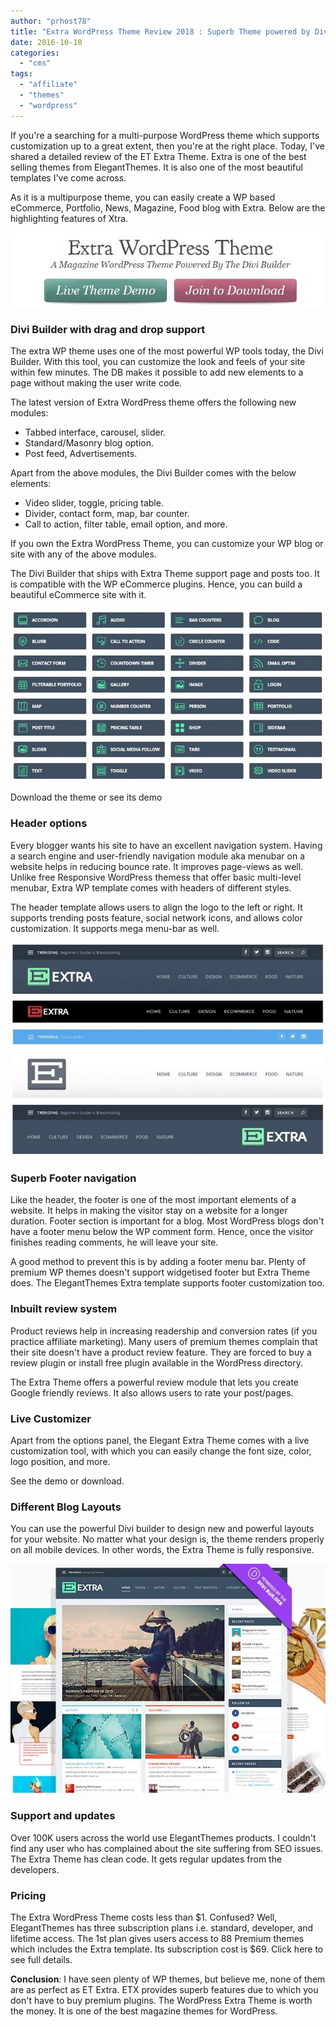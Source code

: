 ```yaml
---
author: "prhost78"
title: "Extra WordPress Theme Review 2018 : Superb Theme powered by Divi Builder"
date: 2016-10-10
categories: 
  - "cms"
tags: 
  - "affiliate"
  - "themes"
  - "wordpress"
---
```


If you're a searching for a multi-purpose WordPress theme which supports customization up to a great extent, then you're at the right place. Today, I've shared a detailed review of the ET Extra Theme. Extra is one of the best selling themes from ElegantThemes. It is also one of the most beautiful templates I've come across.

As it is a multipurpose theme, you can easily create a WP based eCommerce, Portfolio, News, Magazine, Food blog with Extra. Below are the highlighting features of Xtra.

![extra-theme](images/Extra-Theme.jpg)

### Divi Builder with drag and drop support

The extra WP theme uses one of the most powerful WP tools today, the Divi Builder. With this tool, you can customize the look and feels of your site within few minutes. The DB makes it possible to add new elements to a page without making the user write code.

The latest version of Extra WordPress theme offers the following new modules:

- Tabbed interface, carousel, slider.
- Standard/Masonry blog option.
- Post feed, Advertisements.

Apart from the above modules, the Divi Builder comes with the below elements:

- Video slider, toggle, pricing table.
- Divider, contact form, map, bar counter.
- Call to action, filter table, email option, and more.

If you own the Extra WordPress Theme, you can customize your WP blog or site with any of the above modules.

The Divi Builder that ships with Extra Theme support page and posts too. It is compatible with the WP eCommerce plugins. Hence, you can build a beautiful eCommerce site with it.

![divi builder elements](images/divi-builder-elements.jpg)

Download the theme or see its demo

### Header options

Every blogger wants his site to have an excellent navigation system. Having a search engine and user-friendly navigation module aka menubar on a website helps in reducing bounce rate. It improves page-views as well. Unlike free Responsive WordPress themess that offer basic multi-level menubar, Extra WP template comes with headers of different styles.

The header template allows users to align the logo to the left or right. It supports trending posts feature, social network icons, and allows color customization. It supports mega menu-bar as well.

![Extra WordPress Theme review 2016 - header options](images/header.jpg)

### Superb Footer navigation

Like the header, the footer is one of the most important elements of a website. It helps in making the visitor stay on a website for a longer duration. Footer section is important for a blog. Most WordPress blogs don't have a footer menu below the WP comment form. Hence, once the visitor finishes reading comments, he will leave your site.

A good method to prevent this is by adding a footer menu bar. Plenty of premium WP themes doesn't support widgetised footer but Extra Theme does. The ElegantThemes Extra template supports footer customization too.

### Inbuilt review system

Product reviews help in increasing readership and conversion rates (if you practice affiliate marketing). Many users of premium themes complain that their site doesn't have a product review feature. They are forced to buy a review plugin or install free plugin available in the WordPress directory.

The Extra Theme offers a powerful review module that lets you create Google friendly reviews. It also allows users to rate your post/pages.

### Live Customizer

Apart from the options panel, the Elegant Extra Theme comes with a live customization tool, with which you can easily change the font size, color, logo position, and more.

See the demo or download.

### Different Blog Layouts

You can use the powerful Divi builder to design new and powerful layouts for your website. No matter what your design is, the theme renders properly on all mobile devices. In other words, the Extra Theme is fully responsive.

![extra wordpress theme review 2016 ](images/Extra-WordPress-Theme-Review.jpg)

### Support and updates

Over 100K users across the world use ElegantThemes products. I couldn't find any user who has complained about the site suffering from SEO issues. The Extra Theme has clean code. It gets regular updates from the developers.

### Pricing

The Extra WordPress Theme costs less than $1. Confused? Well, ElegantThemes has three subscription plans i.e. standard, developer, and lifetime access. The 1st plan gives users access to 88 Premium themes which includes the Extra template. Its subscription cost is $69. Click here to see full details.

**Conclusion**: I have seen plenty of WP themes, but believe me, none of them are as perfect as ET Extra. ETX provides superb features due to which you don't have to buy premium plugins. The WordPress Extra Theme is worth the money. It is one of the best magazine themes for WordPress.
